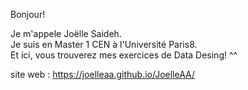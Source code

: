 Bonjour! <br />

Je m'appele Joëlle Saideh.<br />
Je suis en Master 1 CEN à l'Université Paris8.<br />
Et ici, vous trouverez mes exercices de Data Desing! ^^

site web : https://joelleaa.github.io/JoelleAA/










